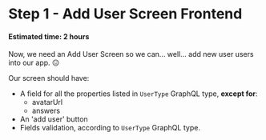# Step 1 - Add User Screen Frontend
#### Estimated time: 2 hours

Now, we need an Add User Screen so we can... well... add new user users into our app. 😑

Our screen should have:
- A field for all the properties listed in `UserType` GraphQL type, **except for**:
  - avatarUrl
  - answers
- An 'add user' button
- Fields validation, according to `UserType` GraphQL type.
